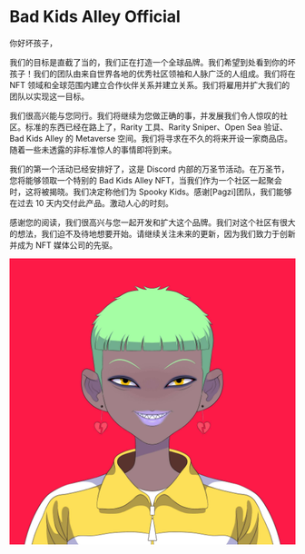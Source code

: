# Bad Kids Alley Official

你好坏孩子，

我们的目标是直截了当的，我们正在打造一个全球品牌。我们希望到处看到你的坏孩子！我们的团队由来自世界各地的优秀社区领袖和人脉广泛的人组成。我们将在 NFT 领域和全球范围内建立合作伙伴关系并建立关系。我们将雇用并扩大我们的团队以实现这一目标。

我们很高兴能与您同行。我们将继续为您做正确的事，并发展我们令人惊叹的社区。标准的东西已经在路上了，Rarity 工具、Rarity Sniper、Open Sea 验证、Bad Kids Alley 的 Metaverse 空间。我们将寻求在不久的将来开设一家商品店。随着一些未透露的非标准惊人的事情即将到来。

我们的第一个活动已经安排好了，这是 Discord 内部的万圣节活动。在万圣节，您将能够领取一个特别的 Bad Kids Alley NFT，当我们作为一个社区一起聚会时，这将被揭晓。我们决定称他们为 Spooky Kids。感谢[Pagzi]团队，我们能够在过去 10 天内交付此产品。激动人心的时刻。

感谢您的阅读，我们很高兴与您一起开发和扩大这个品牌。我们对这个社区有很大的想法，我们迫不及待地想要开始。请继续关注未来的更新，因为我们致力于创新并成为 NFT 媒体公司的先驱。

![nft](unnamed.jpg)
